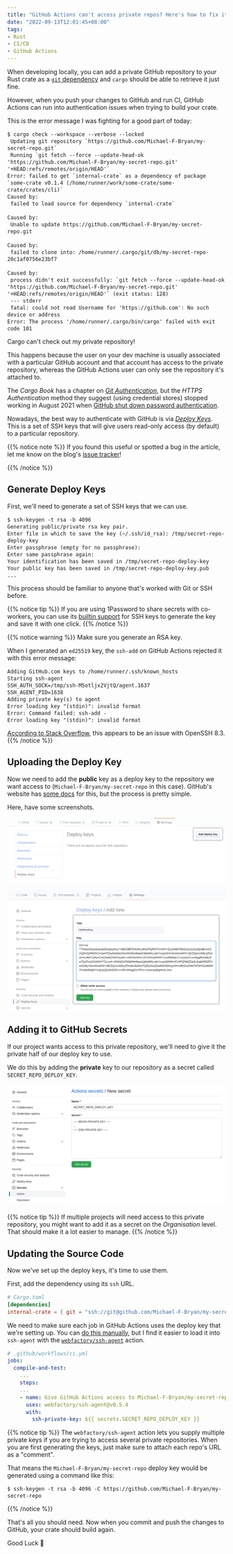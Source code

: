 ```yaml
---
title: "GitHub Actions can't access private repos? Here's how to fix it"
date: "2022-09-13T12:01:45+08:00"
tags:
- Rust
- CI/CD
- GitHub Actions
---
```


When developing locally, you can add a private GitHub repository to your Rust
crate as a [`git` dependency][git-dep] and `cargo` should be able to retrieve it
just fine.

However, when you push your changes to GitHub and run CI, GitHub Actions can
run into authentication issues when trying to build your crate.

This is the error message I was fighting for a good part of today:

```shell
$ cargo check --workspace --verbose --locked
 Updating git repository `https://github.com/Michael-F-Bryan/my-secret-repo.git`
 Running `git fetch --force --update-head-ok 'https://github.com/Michael-F-Bryan/my-secret-repo.git' '+HEAD:refs/remotes/origin/HEAD'`
Error: failed to get `internal-crate` as a dependency of package `some-crate v0.1.4 (/home/runner/work/some-crate/some-crate/crates/cli)`
Caused by:
 failed to load source for dependency `internal-crate`

Caused by:
 Unable to update https://github.com/Michael-F-Bryan/my-secret-repo.git

Caused by:
 failed to clone into: /home/runner/.cargo/git/db/my-secret-repo-20c1af0756e23bf7

Caused by:
 process didn't exit successfully: `git fetch --force --update-head-ok 'https://github.com/Michael-F-Bryan/my-secret-repo.git' '+HEAD:refs/remotes/origin/HEAD'` (exit status: 128)
 --- stderr
 fatal: could not read Username for 'https://github.com': No such device or address
Error: The process '/home/runner/.cargo/bin/cargo' failed with exit code 101
```

Cargo can't check out my private repository!

This happens because the user on your dev machine is usually associated with a
particular GitHub account and that account has access to the private repository,
whereas the GitHub Actions user can only see the repository it's attached to.

The *Cargo Book* has a chapter on [*Git Authentication*][git-auth], but the
*HTTPS Authentication* method they suggest (using credential stores) stopped
working in August 2021 when [GitHub shut down password authentication][password-auth-announcement].

Nowadays, the best way to authenticate with GitHub is via
[*Deploy Keys*][deploy-keys]. This is a set of SSH keys that will give users
read-only access (by default) to a particular repository.

{{% notice note %}}
If you found this useful or spotted a bug in the article, let me know on the
blog's [issue tracker][issue]!

[issue]: https://github.com/Michael-F-Bryan/adventures.michaelfbryan.com/issues
{{% /notice %}}

## Generate Deploy Keys

First, we'll need to generate a set of SSH keys that we can use.

```console
$ ssh-keygen -t rsa -b 4096
Generating public/private rsa key pair.
Enter file in which to save the key (~/.ssh/id_rsa): /tmp/secret-repo-deploy-key
Enter passphrase (empty for no passphrase):
Enter same passphrase again:
Your identification has been saved in /tmp/secret-repo-deploy-key
Your public key has been saved in /tmp/secret-repo-deploy-key.pub
...
```

This process should be familiar to anyone that's worked with Git or SSH before.

{{% notice tip %}}
If you are using 1Password to share secrets with co-workers, you can use its
[builtin support](https://developer.1password.com/docs/ssh/manage-keys/#generate-an-ssh-key)
for SSH keys to generate the key and save it with one click.
{{% /notice %}}

{{% notice warning %}}
Make sure you generate an RSA key.

When I generated an `ed25519` key, the `ssh-add` on GitHub Actions rejected it
with this error message:

```
Adding GitHub.com keys to /home/runner/.ssh/known_hosts
Starting ssh-agent
SSH_AUTH_SOCK=/tmp/ssh-M5otljx2VjtQ/agent.1637
SSH_AGENT_PID=1638
Adding private key(s) to agent
Error loading key "(stdin)": invalid format
Error: Command failed: ssh-add -
Error loading key "(stdin)": invalid format
```

[According to Stack Overflow](https://serverfault.com/a/1027037), this appears
to be an issue with OpenSSH 8.3.
{{% /notice %}}

## Uploading the Deploy Key

Now we need to add the **public** key as a deploy key to the repository we want
access to (`Michael-F-Bryan/my-secret-repo` in this case). GitHub's website has
[some docs][deploy-keys] for this, but the process is pretty simple.

Here, have some screenshots.

![Finding the "Add Deploy Key" button](add-deploy-keys-button.png)

![Adding the Deploy Key](adding-deploy-key.png)

## Adding it to GitHub Secrets

If our project wants access to this private repository, we'll need to give it
the private half of our deploy key to use.

We do this by adding the **private** key to our repository as a secret called
`SECRET_REPO_DEPLOY_KEY`.

![Screenshot showing the "New Secret" button in GitHub repository settings](new-secret.png)

{{% notice tip %}}
If multiple projects will need access to this private repository, you might
want to add it as a secret on the *Organisation* level. That should make it a
lot easier to manage.
{{% /notice %}}

## Updating the Source Code

Now we've set up the deploy keys, it's time to use them.

First, add the dependency using its `ssh` URL.

```toml
# Cargo.toml
[dependencies]
internal-crate = { git = "ssh://git@github.com/Michael-F-Bryan/my-secret-repo.git", ... }
```

We need to make sure each job in GitHub Actions uses the deploy key that we're
setting up. You can [do this manually][ssh-agent], but I find it easier to load
it into `ssh-agent` with the
[`webfactory/ssh-agent`](https://github.com/marketplace/actions/webfactory-ssh-agent)
action.

```yml
# .github/workflows/ci.yml
jobs:
  compile-and-test:
    ...
    steps:
    ...
    - name: Give GitHub Actions access to Michael-F-Bryan/my-secret-repo
      uses: webfactory/ssh-agent@v0.5.4
      with:
        ssh-private-key: ${{ secrets.SECRET_REPO_DEPLOY_KEY }}
```

{{% notice tip %}}
The `webfactory/ssh-agent` action lets you supply multiple private keys if you
are trying to access several private repositories. When you are first generating
the keys, just make sure to attach each repo's URL as a "comment".

That means the `Michael-F-Bryan/my-secret-repo` deploy key would be generated
using a command like this:

```console
$ ssh-keygen -t rsa -b 4096 -C https://github.com/Michael-F-Bryan/my-secret-repo
```
{{% /notice %}}


That's all you should need. Now when you commit and push the changes to GitHub,
your crate should build again.

Good Luck 🙂

[git-auth]: https://doc.rust-lang.org/cargo/appendix/git-authentication.html
[password-auth-announcement]: https://github.blog/changelog/2021-08-12-git-password-authentication-is-shutting-down/
[deploy-keys]: https://docs.github.com/en/developers/overview/managing-deploy-keys#deploy-keys
[ssh-agent]: https://www.webfactory.de/blog/use-ssh-key-for-private-repositories-in-github-actions
[git-dep]: https://doc.rust-lang.org/cargo/reference/specifying-dependencies.html#specifying-dependencies-from-git-repositories
